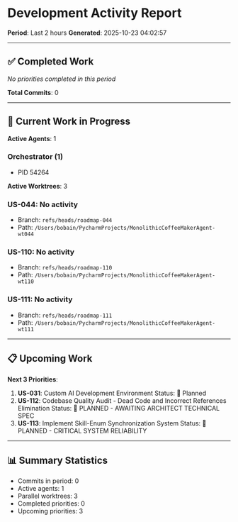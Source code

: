 # Development Activity Report
**Period**: Last 2 hours
**Generated**: 2025-10-23 04:02:57

---

## ✅ Completed Work

_No priorities completed in this period_

**Total Commits**: 0

---

## 🚀 Current Work in Progress

**Active Agents**: 1

### Orchestrator (1)
- PID 54264

**Active Worktrees**: 3

### US-044: No activity
- Branch: `refs/heads/roadmap-044`
- Path: `/Users/bobain/PycharmProjects/MonolithicCoffeeMakerAgent-wt044`

### US-110: No activity
- Branch: `refs/heads/roadmap-110`
- Path: `/Users/bobain/PycharmProjects/MonolithicCoffeeMakerAgent-wt110`

### US-111: No activity
- Branch: `refs/heads/roadmap-111`
- Path: `/Users/bobain/PycharmProjects/MonolithicCoffeeMakerAgent-wt111`

---

## 📋 Upcoming Work

**Next 3 Priorities**:

1. **US-031**: Custom AI Development Environment
   Status: 📝 Planned
2. **US-112**: Codebase Quality Audit - Dead Code and Incorrect References Elimination
   Status: 📝 PLANNED - AWAITING ARCHITECT TECHNICAL SPEC
3. **US-113**: Implement Skill-Enum Synchronization System
   Status: 📝 PLANNED - CRITICAL SYSTEM RELIABILITY

---

## 📊 Summary Statistics

- Commits in period: 0
- Active agents: 1
- Parallel worktrees: 3
- Completed priorities: 0
- Upcoming priorities: 3

